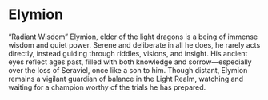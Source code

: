 # Elymion
“Radiant Wisdom” Elymion, elder of the light dragons is a being of immense wisdom and quiet power. Serene and deliberate in all he does, he rarely acts directly, instead guiding through riddles, visions, and insight. His ancient eyes reflect ages past, filled with both knowledge and sorrow—especially over the loss of Seraviel, once like a son to him. Though distant, Elymion remains a vigilant guardian of balance in the Light Realm, watching and waiting for a champion worthy of the trials he has prepared.